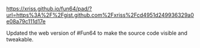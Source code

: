 https://xriss.github.io/fun64/pad/?url=https%3A%2F%2Fgist.github.com%2Fxriss%2Fcd4951d249936329a0e08a79c111d17e

Updated the web version of #Fun64 to make the source code  visible and tweakable. 